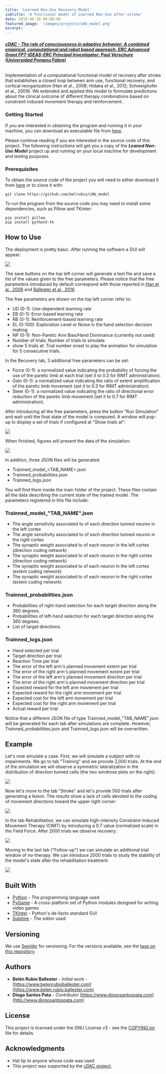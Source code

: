 ```yaml
---
title: 'Learned Non-Use Recovery Model'
subtitle: 'A functional model of Learned Non-Use after stroke'
date: 2018-06-30 00:00:00
featured_image: '/images/projects/LNU_model.png'
excerpt: 
---
```

###### **[cDAC - The role of consciousness in adaptive behavior: A combined empirical, computational and robot based approach. ERC Advanced Grant FP7-IDEAS-ERC Principal Investigator: Paul Verschure (Universidad Pompeu Fabra)](https://cordis.europa.eu/project/rcn/192386_en.html)**

Implementation of a computational functional model of recovery after stroke that establishes a closed loop between arm use, functional recovery, and cortical reorganization (Han et al., 2008; Hidaka et al., 2012; Schweighofer et al., 2009). We extended and applied this model to formulate predictions about the clinical outcome of different therapy combinations based on constraint induced movement therapy and reinforcement. 

### **Getting Started**

If you are interested in obtaining the program and running it in your machine, you can download an executable file from
<a download="LNU_model_MAC_OS_X" href="https://github.com/belrubio/LNU_model/dist/LNU_model_MAC_OS_X" download>here</a>.

Please continue reading if you are interested in the source code of this project. The following instructions will get you a copy of the ***Leaned Non-Use Model*** project up and running on your local machine for development and testing purposes.

### Prerequisites

To obtain the source code of the project you will need to either download it from [here](https://github.com/belrubio/LNU_model) or to clone it with:

```
git clone https://github.com/belrubio/LNU_model
```
To run the program from the source code you may need to install some dependencies, such as Pillow and TKinter:

```
pip install pillow
pip install python3-tk

```

## How to Use

The deployment is pretty basic. After running the software a GUI will appear:

![](/images/projects/model/mainWindow.png)

The save buttons on the top left corner will generate a text file and save a list of the values given to the free parameters. Please notice that the free parameters introduced by default correspond with those reported in [Han et al., 2008](https://journals.plos.org/ploscompbiol/article?id=10.1371/journal.pcbi.1000133) and [Ballester et al., 2016](https://jneuroengrehab.biomedcentral.com/articles/10.1186/s12984-016-0178-x). 

The free parameters are shown on the top left corner refer to:

- UD (0-1): Use-dependent learning rate
- EB (0-1): Error-based learning rate
- RB (0-1): Reinforcement-based learning rate
- EL (0-100): Exploration Level or Noise in the hand selection decision making
- NP (0-1): Non-Paretic Arm Bias/Hand Dominance (currently not used)
- Number of trials: Number of trials to simulate
- show 5 trials at: Trial number onset to play the animation for simulation for 5 consecutive trials.

In the Recovery tab, 3 additional free parameters can be set:

- Force (0-1): a normalized value indicating the probability of forcing the use of the paretic limb at each trial (set it to 0.3 for RIMT administration).
- Gain (0-1): a normalized value indicating the ratio of extent amplification of the paretic limb movement (set it to 0.3 for RIMT administration).
- Steer (0-1): a normalized value indicating the ratio of directional error reduction of the paretic limb movement (set it to 0.7 for RIMT administration).

After introducing all the free parameters, press the button "Run Simulation" and wait until the final state of the model is computed. A window will pop-up to display a set of trials if configured at "Show trials at":

![](/images/projects/model/trialSimulation.png)

When finished, figures will present the data of the simulation:

![](/images/projects/model/simulationsFinished.png)

In addition, three JSON files will be generated:

- Trainned_model_<TAB_NAME>.json
- Trainned_probabilities.json
- Trainned_logs.json

You will find them inside the main folder of the project. These files contain all the data describing the current state of the trained model. The parameters registered in this file include: 

### Trainned_model_"TAB_NAME".json
- The angle sensitivity associated to of each direction tunned neuron in the left cortex
- The angle sensitivity associated to of each direction tunned neuron in the right cortex
- The synaptic weight associated to of each neuron in the left cortex (direction coding network)
- The synaptic weight associated to of each neuron in the right cortex (direction coding network)
- The synaptic weight associated to of each neuron in the left cortex (extent coding network)
- The synaptic weight associated to of each neuron in the right cortex (extent coding network)

### Trainned_probabilities.json
- Probabilities of right-hand selection for each target direction along the 360 degrees.
- Probabilities of left-hand selection for each target direction along the 360 degrees.
- List of target directions.

### Trainned_logs.json
- Hand selected per trial
- Target direction per trial
- Reaction Time per trial
- The error of the left arm's planned movement extent per trial
- The error of the right arm's planned movement extent per trial
- The error of the left arm's planned movement direction per trial
- The error of the right arm's planned movement direction per trial
- Expected reward for the left arm movement per trial
- Expected reward for the right arm movement per trial
- Expected cost for the left arm movement per trial
- Expected cost for the right arm movement per trial
- Actual reward per trial

Notice that a different JSON file of type Trainned_model_"TAB_NAME".json will be generated for each tab after simulations are complete. However, Trainned_probabilities.json and Trainned_logs.json will be overwritten.


## Example

Let's now simulate a case. First, we will simulate a subject with no impairments. We go to tab "Training" and we provide 2,000 trials. At the end of the simulation we will observe a symmetric lateralization in the distribution of direction tunned cells (the two windrose plots on the right):

![](/images/projects/model/training.png)

Now let's move to the tab "Stroke" and let's provide 500 trials after generating a lesion. The results show a lack of cells devoted to the coding of movement directions toward the upper right corner:

![](/images/projects/model/stroke.png)

In the tab Rehabilitation, we can simulate high-intensity Constraint-Induced Movement Therapy (CIMT) by introducing a 0.7 value (normalized scale) in the Field Force. After 2000 trials we observe recovery:

![](/images/projects/model/recovery.png)

Moving to the last tab ("Follow-up") we can simulate an additional trial window of no-therapy. We can introduce 2000 trials to study the stability of the model's state after the rehabilitation treatment:

![](/images/projects/model/followup.png)

## Built With

* [Python](https://www.python.org/) - The programming language used
* [PyGame](https://www.pygame.org/) - A cross-platform set of Python modules designed for writing video games
* [TKinter](https://wiki.python.org/moin/TkInter) - Python's de-facto standard GUI
* [Sublime](https://www.sublimetext.com/) - The editor used


## Versioning

We use [SemVer](http://semver.org/) for versioning. For the versions available, see the [tags on this repository](https://github.com/belrubio/project/LNU_model). 


## Authors

* **Belén Rubio Ballester** - *Initial work* - [https://www.belenrubioballester.com](https://www.belen.rubio.ballester.com)
* **Diogo Santos Pata** - *Contributor* [https://www.diogosantospata.com](http://www.diogosantospata.com)

## License

This project is licensed under the GNU License v3 - see the [COPYING.txt](https://github.com/belrubio/project/LNU_model/COPYING.txt) file for details.


## Acknowledgments

* Hat tip to anyone whose code was used
* This project was supported by the [cDAC project](https://cordis.europa.eu/project/rcn/192386_en.html).







